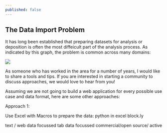 ```yaml
---
published: false
---
```


## The Data Import Problem

It has long been established that preparing datasets for analysis or deposition is often the most diffeicult part of the analysis process. As indicated by this graph, the problem is common across many domains:

![](/http://openrefine.org/images/2014survey/1.png)

As someone who has worked in the area for a number of years, I would like to share a tools and tips. If you are interested in starting a community to discuss approaches, we would love to hear from you!

Assuming we are not going to build a web application for every possible use case and data format, here are some other approaches:

Approach 1:

Use Excel with Macros to prepare the data:
python in excel
block.ly

text / web data focussed
tab data focussed
commercial/open source/ active


